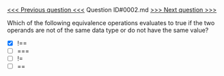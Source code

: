 [<<< Previous question <<<](0001.md)  Question ID#0002.md  [>>> Next question >>>](0003.md) 

Which of the following equivalence operations evaluates to true if the two operands are not of the same data type or do not have the same value?

- [x] !==
- [ ] ===
- [ ] !=
- [ ] ==
